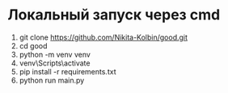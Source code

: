 # Локальный запуск через cmd
1) git clone https://github.com/Nikita-Kolbin/good.git
2) cd good 
3) python -m venv venv
4) venv\Scripts\activate
5) pip install -r requirements.txt
6) python run main.py